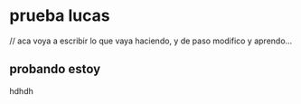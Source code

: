 # prueba lucas

// aca voya a escribir lo que vaya haciendo, y de paso modifico y aprendo...

## probando estoy
hdhdh


